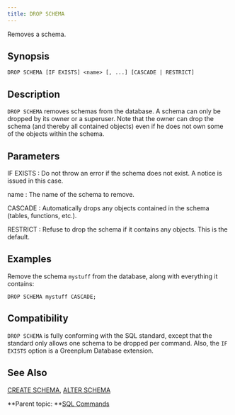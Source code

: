 ```yaml
---
title: DROP SCHEMA 
---
```


Removes a schema.

## <a id="section2"></a>Synopsis 

``` {#sql_command_synopsis}
DROP SCHEMA [IF EXISTS] <name> [, ...] [CASCADE | RESTRICT]
```

## <a id="section3"></a>Description 

`DROP SCHEMA` removes schemas from the database. A schema can only be dropped by its owner or a superuser. Note that the owner can drop the schema \(and thereby all contained objects\) even if he does not own some of the objects within the schema.

## <a id="section4"></a>Parameters 

IF EXISTS
:   Do not throw an error if the schema does not exist. A notice is issued in this case.

name
:   The name of the schema to remove.

CASCADE
:   Automatically drops any objects contained in the schema \(tables, functions, etc.\).

RESTRICT
:   Refuse to drop the schema if it contains any objects. This is the default.

## <a id="section5"></a>Examples 

Remove the schema `mystuff` from the database, along with everything it contains:

```
DROP SCHEMA mystuff CASCADE;
```

## <a id="section6"></a>Compatibility 

`DROP SCHEMA` is fully conforming with the SQL standard, except that the standard only allows one schema to be dropped per command. Also, the `IF EXISTS` option is a Greenplum Database extension.

## <a id="section7"></a>See Also 

[CREATE SCHEMA](CREATE_SCHEMA.html), [ALTER SCHEMA](ALTER_SCHEMA.html)

**Parent topic: **[SQL Commands](../sql_commands/sql_ref.html)

